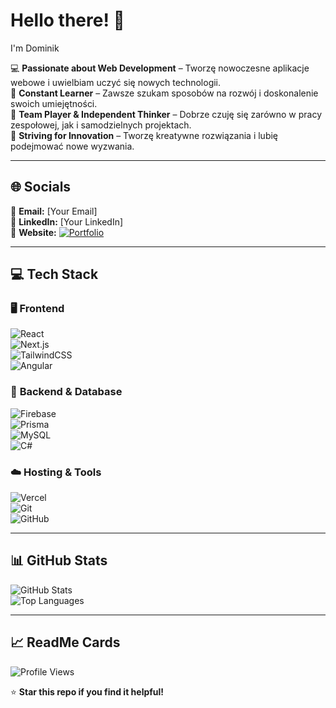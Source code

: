 # Hello there! 👋  
I'm Dominik  

💻 **Passionate about Web Development** – Tworzę nowoczesne aplikacje webowe i uwielbiam uczyć się nowych technologii.  
📖 **Constant Learner** – Zawsze szukam sposobów na rozwój i doskonalenie swoich umiejętności.  
👯 **Team Player & Independent Thinker** – Dobrze czuję się zarówno w pracy zespołowej, jak i samodzielnych projektach.  
🚀 **Striving for Innovation** – Tworzę kreatywne rozwiązania i lubię podejmować nowe wyzwania.  

---

## 🌐 **Socials**  
📩 **Email:** [Your Email]  
💼 **LinkedIn:** [Your LinkedIn]  
🔗 **Website:** [![Portfolio](https://img.shields.io/badge/My%20Site-000?style=for-the-badge&logo=vercel&logoColor=white)](https://dominikg.vercel.app/)  

---

## 💻 **Tech Stack**  

### 🖥️ **Frontend**  
![React](https://img.shields.io/badge/React-61DAFB?style=for-the-badge&logo=react&logoColor=black)  
![Next.js](https://img.shields.io/badge/Next.js-000?style=for-the-badge&logo=nextdotjs&logoColor=white)  
![TailwindCSS](https://img.shields.io/badge/TailwindCSS-38B2AC?style=for-the-badge&logo=tailwind-css&logoColor=white)  
![Angular](https://img.shields.io/badge/Angular-DD0031?style=for-the-badge&logo=angular&logoColor=white)  

### 🔧 **Backend & Database**  
![Firebase](https://img.shields.io/badge/Firebase-FFCA28?style=for-the-badge&logo=firebase&logoColor=black)  
![Prisma](https://img.shields.io/badge/Prisma-2D3748?style=for-the-badge&logo=prisma&logoColor=white)  
![MySQL](https://img.shields.io/badge/MySQL-4479A1?style=for-the-badge&logo=mysql&logoColor=white)  
![C#](https://img.shields.io/badge/C%23-239120?style=for-the-badge&logo=csharp&logoColor=white)  

### ☁️ **Hosting & Tools**  
![Vercel](https://img.shields.io/badge/Vercel-000?style=for-the-badge&logo=vercel&logoColor=white)  
![Git](https://img.shields.io/badge/Git-F05032?style=for-the-badge&logo=git&logoColor=white)  
![GitHub](https://img.shields.io/badge/GitHub-181717?style=for-the-badge&logo=github&logoColor=white)  

---

## 📊 **GitHub Stats**  

![GitHub Stats](https://github-readme-stats.vercel.app/api?username=Pum2A&show_icons=true&theme=tokyonight)  
![Top Languages](https://github-readme-stats.vercel.app/api/top-langs/?username=Pum2A&layout=compact&theme=tokyonight)  

---

## 📈 **ReadMe Cards**  
![Profile Views](https://komarev.com/ghpvc/?username=Pum2A&color=blueviolet&style=flat)  

⭐ **Star this repo if you find it helpful!**  


